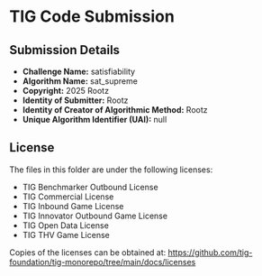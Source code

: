 # TIG Code Submission

## Submission Details

* **Challenge Name:** satisfiability
* **Algorithm Name:** sat_supreme
* **Copyright:** 2025 Rootz
* **Identity of Submitter:** Rootz
* **Identity of Creator of Algorithmic Method:** Rootz
* **Unique Algorithm Identifier (UAI):** null

## License

The files in this folder are under the following licenses:
* TIG Benchmarker Outbound License
* TIG Commercial License
* TIG Inbound Game License
* TIG Innovator Outbound Game License
* TIG Open Data License
* TIG THV Game License

Copies of the licenses can be obtained at:
https://github.com/tig-foundation/tig-monorepo/tree/main/docs/licenses
